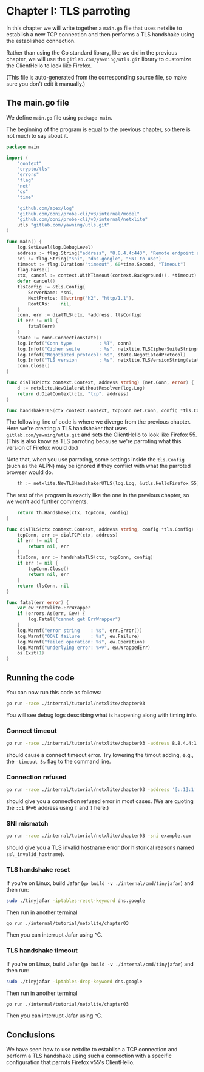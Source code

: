 
# Chapter I: TLS parroting

In this chapter we will write together a `main.go` file that
uses netxlite to establish a new TCP connection and then performs
a TLS handshake using the established connection.

Rather than using the Go standard library, like we did in the
previous chapter, we will use the `gitlab.com/yawning/utls.git`
library to customize the ClientHello to look like Firefox.

(This file is auto-generated from the corresponding source file,
so make sure you don't edit it manually.)

## The main.go file

We define `main.go` file using `package main`.

The beginning of the program is equal to the previous chapter,
so there is not much to say about it.

```Go
package main

import (
	"context"
	"crypto/tls"
	"errors"
	"flag"
	"net"
	"os"
	"time"

	"github.com/apex/log"
	"github.com/ooni/probe-cli/v3/internal/model"
	"github.com/ooni/probe-cli/v3/internal/netxlite"
	utls "gitlab.com/yawning/utls.git"
)

func main() {
	log.SetLevel(log.DebugLevel)
	address := flag.String("address", "8.8.4.4:443", "Remote endpoint address")
	sni := flag.String("sni", "dns.google", "SNI to use")
	timeout := flag.Duration("timeout", 60*time.Second, "Timeout")
	flag.Parse()
	ctx, cancel := context.WithTimeout(context.Background(), *timeout)
	defer cancel()
	tlsConfig := &tls.Config{
		ServerName: *sni,
		NextProtos: []string{"h2", "http/1.1"},
		RootCAs:    nil,
	}
	conn, err := dialTLS(ctx, *address, tlsConfig)
	if err != nil {
		fatal(err)
	}
	state := conn.ConnectionState()
	log.Infof("Conn type          : %T", conn)
	log.Infof("Cipher suite       : %s", netxlite.TLSCipherSuiteString(state.CipherSuite))
	log.Infof("Negotiated protocol: %s", state.NegotiatedProtocol)
	log.Infof("TLS version        : %s", netxlite.TLSVersionString(state.Version))
	conn.Close()
}

func dialTCP(ctx context.Context, address string) (net.Conn, error) {
	d := netxlite.NewDialerWithoutResolver(log.Log)
	return d.DialContext(ctx, "tcp", address)
}

func handshakeTLS(ctx context.Context, tcpConn net.Conn, config *tls.Config) (model.TLSConn, error) {
```

The following line of code is where we diverge from the
previous chapter. Here we're creating a TLS handshaker
that uses `gitlab.com/yawning/utls.git` and sets the
ClientHello to look like Firefox 55. (This is also
know as TLS parroting because we're parroting what this
version of Firefox would do.)

Note that, when you use parroting, some settings inside
the `tls.Config` (such as the ALPN) may be ignored
if they conflict with what the parroted browser would do.

```Go
	th := netxlite.NewTLSHandshakerUTLS(log.Log, &utls.HelloFirefox_55)
```

The rest of the program is exactly like the one in the
previous chapter, so we won't add further comments.

```Go
	return th.Handshake(ctx, tcpConn, config)
}

func dialTLS(ctx context.Context, address string, config *tls.Config) (model.TLSConn, error) {
	tcpConn, err := dialTCP(ctx, address)
	if err != nil {
		return nil, err
	}
	tlsConn, err := handshakeTLS(ctx, tcpConn, config)
	if err != nil {
		tcpConn.Close()
		return nil, err
	}
	return tlsConn, nil
}

func fatal(err error) {
	var ew *netxlite.ErrWrapper
	if !errors.As(err, &ew) {
		log.Fatal("cannot get ErrWrapper")
	}
	log.Warnf("error string    : %s", err.Error())
	log.Warnf("OONI failure    : %s", ew.Failure)
	log.Warnf("failed operation: %s", ew.Operation)
	log.Warnf("underlying error: %+v", ew.WrappedErr)
	os.Exit(1)
}

```

## Running the code

You can now run this code as follows:

```bash
go run -race ./internal/tutorial/netxlite/chapter03
```

You will see debug logs describing what is happening along with timing info.

### Connect timeout

```bash
go run -race ./internal/tutorial/netxlite/chapter03 -address 8.8.4.4:1
```

should cause a connect timeout error. Try lowering the timout adding, e.g.,
the `-timeout 5s` flag to the command line.

### Connection refused

```bash
go run -race ./internal/tutorial/netxlite/chapter03 -address '[::1]:1'
```

should give you a connection refused error in most cases. (We are quoting
the `::1` IPv6 address using `[` and `]` here.)

### SNI mismatch

```bash
go run -race ./internal/tutorial/netxlite/chapter03 -sni example.com
```

should give you a TLS invalid hostname error (for historical reasons
named `ssl_invalid_hostname`).

### TLS handshake reset

If you're on Linux, build Jafar (`go build -v ./internal/cmd/tinyjafar`)
and then run:

```bash
sudo ./tinyjafar -iptables-reset-keyword dns.google
```

Then run in another terminal

```bash
go run ./internal/tutorial/netxlite/chapter03
```

Then you can interrupt Jafar using ^C.

### TLS handshake timeout

If you're on Linux, build Jafar (`go build -v ./internal/cmd/tinyjafar`)
and then run:

```bash
sudo ./tinyjafar -iptables-drop-keyword dns.google
```

Then run in another terminal

```bash
go run ./internal/tutorial/netxlite/chapter03
```

Then you can interrupt Jafar using ^C.

## Conclusions

We have seen how to use netxlite to establish a TCP connection
and perform a TLS handshake using such a connection with a specific
configuration that parrots Firefox v55's ClientHello.

